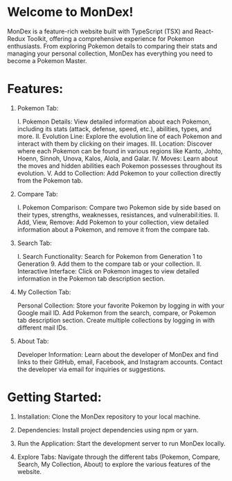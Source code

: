 # Welcome to MonDex!

MonDex is a feature-rich website built with TypeScript (TSX) and React-Redux Toolkit, offering a comprehensive experience for Pokemon enthusiasts. From exploring Pokemon details to comparing their stats and managing your personal collection, MonDex has everything you need to become a Pokemon Master.

# Features:
1. Pokemon Tab:

    I. Pokemon Details: View detailed information about each Pokemon, including its stats (attack, defense, speed, etc.), abilities, types, and more.
    II. Evolution Line: Explore the evolution line of each Pokemon and interact with them by clicking on their images.
    III. Location: Discover where each Pokemon can be found in various regions like Kanto, Johto, Hoenn, Sinnoh, Unova, Kalos, Alola, and Galar.
    IV. Moves: Learn about the moves and hidden abilities each Pokemon possesses throughout its evolution.
    V. Add to Collection: Add Pokemon to your collection directly from the Pokemon tab.

2. Compare Tab:

    I. Pokemon Comparison: Compare two Pokemon side by side based on their types, strengths, weaknesses, resistances, and vulnerabil:ities.
    II. Add, View, Remove: Add Pokemon to your collection, view detailed information about a Pokemon, and remove it from the compare tab.

3. Search Tab:

    I. Search Functionality: Search for Pokemon from Generation 1 to Generation 9. Add them to the compare tab or your collection.
    II. Interactive Interface: Click on Pokemon images to view detailed information in the Pokemon tab description section.

4. My Collection Tab:

    Personal Collection: Store your favorite Pokemon by logging in with your Google mail ID. Add Pokemon from the search, compare, or Pokemon tab description section. Create multiple collections by logging in with different mail IDs.

5. About Tab:

    Developer Information: Learn about the developer of MonDex and find links to their GitHub, email, Facebook, and Instagram accounts. Contact the developer via email for inquiries or suggestions.

# Getting Started:

1. Installation: Clone the MonDex repository to your local machine.

2. Dependencies: Install project dependencies using npm or yarn.

3. Run the Application: Start the development server to run MonDex locally.

4. Explore Tabs: Navigate through the different tabs (Pokemon, Compare, Search, My Collection, About) to explore the various features of the website.
